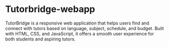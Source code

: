 # Tutorbridge-webapp
TutorBridge is a responsive web application that helps users find and connect with tutors based on language, subject, schedule, and budget. Built with HTML, CSS, and JavaScript, it offers a smooth user experience for both students and aspiring tutors.
